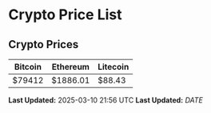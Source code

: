 # Crypto Price List

## Crypto Prices
| Bitcoin | Ethereum | Litecoin |
| ------- | -------- | -------- |
| $79412 | $1886.01 | $88.43 |
**Last Updated:** 2025-03-10 21:56 UTC
**Last Updated:** $DATE$
